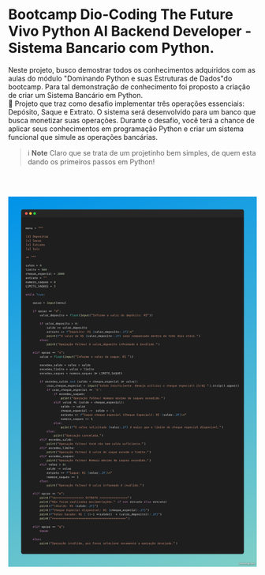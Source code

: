 # Bootcamp Dio-Coding The Future Vivo Python AI Backend Developer -Sistema Bancario com Python.
Neste projeto, busco demostrar todos os conhecimentos adquiridos com as aulas do módulo  "Dominando Python e suas Estruturas de Dados"do bootcamp. Para tal demonstração de conhecimento foi proposto a criação de criar um Sistema Bancário em Python.
<br>
🎯 Projeto que traz como desafio implementar três operações essenciais: Depósito, Saque e Extrato. O sistema será desenvolvido para um banco que busca monetizar suas operações. Durante o desafio, você terá a chance de aplicar seus conhecimentos em programação Python e criar um sistema funcional que simule as operações bancárias.

> ℹ️ **Note** Claro que se trata de um projetinho bem simples, de quem esta dando os primeiros passos em Python!

<br>
<br>

![SistemaBancario](https://github.com/AdrianoProfileAdsCloud/Bootcamp-Coding-The-Future-Vivo-Python-AI-Backend-Developer/blob/main/PRJ-SistemaBancario_V1/sistema-banacrio.png)


